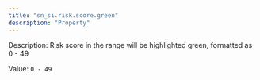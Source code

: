 ```yaml
---
title: "sn_si.risk.score.green"
description: "Property"
---
```


Description: Risk score in the range will be highlighted green, formatted as 0 - 49

Value: `0 - 49`